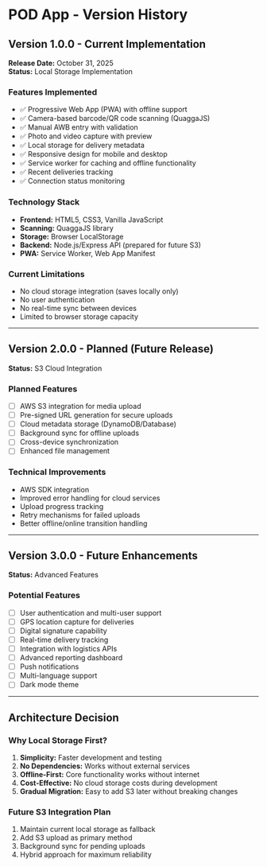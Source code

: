 # POD App - Version History

## Version 1.0.0 - Current Implementation
**Release Date:** October 31, 2025  
**Status:** Local Storage Implementation

### Features Implemented
- ✅ Progressive Web App (PWA) with offline support
- ✅ Camera-based barcode/QR code scanning (QuaggaJS)
- ✅ Manual AWB entry with validation
- ✅ Photo and video capture with preview
- ✅ Local storage for delivery metadata
- ✅ Responsive design for mobile and desktop
- ✅ Service worker for caching and offline functionality
- ✅ Recent deliveries tracking
- ✅ Connection status monitoring

### Technology Stack
- **Frontend:** HTML5, CSS3, Vanilla JavaScript
- **Scanning:** QuaggaJS library
- **Storage:** Browser LocalStorage
- **Backend:** Node.js/Express API (prepared for future S3)
- **PWA:** Service Worker, Web App Manifest

### Current Limitations
- No cloud storage integration (saves locally only)
- No user authentication
- No real-time sync between devices
- Limited to browser storage capacity

---

## Version 2.0.0 - Planned (Future Release)
**Status:** S3 Cloud Integration

### Planned Features
- ☐ AWS S3 integration for media upload
- ☐ Pre-signed URL generation for secure uploads
- ☐ Cloud metadata storage (DynamoDB/Database)
- ☐ Background sync for offline uploads
- ☐ Cross-device synchronization
- ☐ Enhanced file management

### Technical Improvements
- AWS SDK integration
- Improved error handling for cloud services
- Upload progress tracking
- Retry mechanisms for failed uploads
- Better offline/online transition handling

---

## Version 3.0.0 - Future Enhancements
**Status:** Advanced Features

### Potential Features
- ☐ User authentication and multi-user support
- ☐ GPS location capture for deliveries
- ☐ Digital signature capability
- ☐ Real-time delivery tracking
- ☐ Integration with logistics APIs
- ☐ Advanced reporting dashboard
- ☐ Push notifications
- ☐ Multi-language support
- ☐ Dark mode theme

---

## Architecture Decision

### Why Local Storage First?
1. **Simplicity:** Faster development and testing
2. **No Dependencies:** Works without external services
3. **Offline-First:** Core functionality works without internet
4. **Cost-Effective:** No cloud storage costs during development
5. **Gradual Migration:** Easy to add S3 later without breaking changes

### Future S3 Integration Plan
1. Maintain current local storage as fallback
2. Add S3 upload as primary method
3. Background sync for pending uploads
4. Hybrid approach for maximum reliability